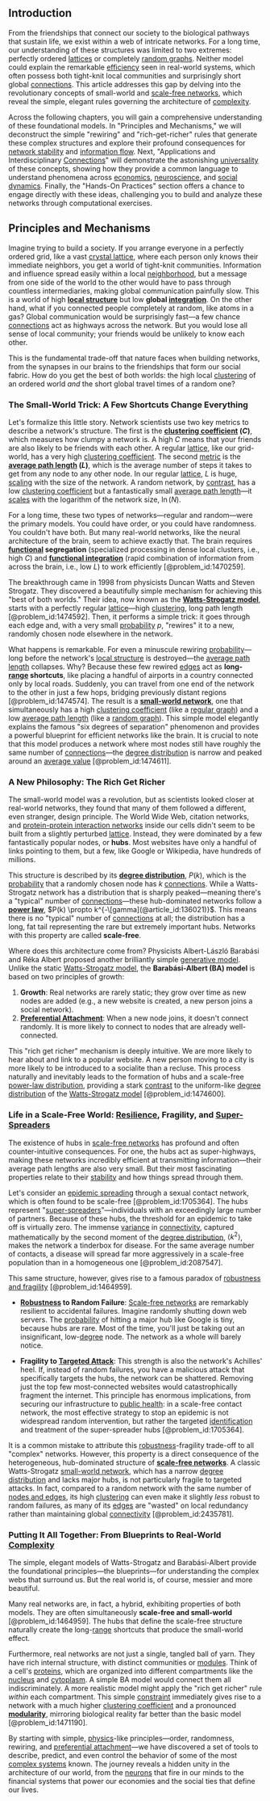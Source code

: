 ## Introduction
From the friendships that connect our society to the biological pathways that sustain life, we exist within a web of intricate networks. For a long time, our understanding of these structures was limited to two extremes: perfectly ordered [lattices](@article_id:264783) or completely [random graphs](@article_id:269829). Neither model could explain the remarkable [efficiency](@article_id:165255) seen in real-world systems, which often possess both tight-knit local communities and surprisingly short global [connections](@article_id:193345). This article addresses this gap by delving into the revolutionary concepts of small-world and [scale-free networks](@article_id:137305), which reveal the simple, elegant rules governing the architecture of [complexity](@article_id:265609).

Across the following chapters, you will gain a comprehensive understanding of these foundational models. In "Principles and Mechanisms," we will deconstruct the simple "rewiring" and "rich-get-richer" rules that generate these complex structures and explore their profound consequences for [network stability](@article_id:263993) and [information flow](@article_id:267495). Next, "Applications and Interdisciplinary [Connections](@article_id:193345)" will demonstrate the astonishing [universality](@article_id:139254) of these concepts, showing how they provide a common language to understand phenomena across [economics](@article_id:271560), [neuroscience](@article_id:148534), and [social dynamics](@article_id:143804). Finally, the "Hands-On Practices" section offers a chance to engage directly with these ideas, challenging you to build and analyze these networks through computational exercises.

## Principles and Mechanisms

Imagine trying to build a society. If you arrange everyone in a perfectly ordered grid, like a vast [crystal lattice](@article_id:139149), where each person only knows their immediate neighbors, you get a world of tight-knit communities. Information and influence spread easily within a local [neighborhood](@article_id:143281), but a message from one side of the world to the other would have to pass through countless intermediaries, making global communication painfully slow. This is a world of high **[local structure](@article_id:191013)** but low **global [integration](@article_id:158448)**. On the other hand, what if you connected people completely at random, like atoms in a gas? Global communication would be surprisingly fast—a few chance [connections](@article_id:193345) act as highways across the network. But you would lose all sense of local community; your friends would be unlikely to know each other.

This is the fundamental trade-off that nature faces when building networks, from the synapses in our brains to the friendships that form our social fabric. How do you get the best of both worlds: the high local [clustering](@article_id:266233) of an ordered world *and* the short global travel times of a random one?

### The Small-World Trick: A Few Shortcuts Change Everything

Let's formalize this little story. Network scientists use two key metrics to describe a network's structure. The first is the **[clustering coefficient](@article_id:143989) ($C$)**, which measures how clumpy a network is. A high $C$ means that your friends are also likely to be friends with each other. A regular [lattice](@article_id:152076), like our grid-world, has a very high [clustering coefficient](@article_id:143989). The second [metric](@article_id:274372) is the **[average path length](@article_id:140578) ($L$)**, which is the average number of steps it takes to get from any node to any other node. In our regular [lattice](@article_id:152076), $L$ is huge, [scaling](@article_id:142532) with the size of the network. A random network, by [contrast](@article_id:174771), has a low [clustering coefficient](@article_id:143989) but a fantastically small [average path length](@article_id:140578)—it [scales](@article_id:170403) with the logarithm of the network size, $\ln(N)$.

For a long time, these two types of networks—regular and random—were the primary models. You could have order, or you could have randomness. You couldn't have both. But many real-world networks, like the neural architecture of the brain, seem to achieve exactly that. The brain requires **[functional](@article_id:146508) segregation** (specialized processing in dense local clusters, i.e., high $C$) and **[functional integration](@article_id:268050)** (rapid combination of information from across the brain, i.e., low $L$) to work efficiently [@problem_id:1470259].

The breakthrough came in 1998 from physicists Duncan Watts and Steven Strogatz. They discovered a beautifully simple mechanism for achieving this "best of both worlds." Their idea, now known as the **[Watts-Strogatz model](@article_id:141200)**, starts with a perfectly regular [lattice](@article_id:152076)—high [clustering](@article_id:266233), long path length [@problem_id:1474592]. Then, it performs a simple trick: it goes through each edge and, with a very small [probability](@article_id:263106) $p$, "rewires" it to a new, randomly chosen node elsewhere in the network.

What happens is remarkable. For even a minuscule rewiring [probability](@article_id:263106)—long before the network's [local structure](@article_id:191013) is destroyed—the [average path length](@article_id:140578) collapses. Why? Because these few rewired [edges](@article_id:274218) act as **long-[range](@article_id:154892) shortcuts**, like placing a handful of airports in a country connected only by local roads. Suddenly, you can travel from one end of the network to the other in just a few hops, bridging previously distant regions [@problem_id:1474574]. The result is a **[small-world network](@article_id:266475)**, one that simultaneously has a high [clustering coefficient](@article_id:143989) (like a [regular graph](@article_id:265383)) and a low [average path length](@article_id:140578) (like a [random graph](@article_id:265907)). This simple model elegantly explains the famous "six degrees of separation" phenomenon and provides a powerful blueprint for efficient networks like the brain. It is crucial to note that this model produces a network where most nodes still have roughly the same number of [connections](@article_id:193345)—the [degree distribution](@article_id:273588) is narrow and peaked around an [average value](@article_id:275837) [@problem_id:1474611].

### A New Philosophy: The Rich Get Richer

The small-world model was a revolution, but as scientists looked closer at real-world networks, they found that many of them followed a different, even stranger, design principle. The World Wide Web, citation networks, and [protein-protein interaction networks](@article_id:165026) inside our cells didn't seem to be built from a slightly perturbed [lattice](@article_id:152076). Instead, they were dominated by a few fantastically popular nodes, or **hubs**. Most websites have only a handful of links pointing to them, but a few, like Google or Wikipedia, have hundreds of millions.

This structure is described by its **[degree distribution](@article_id:273588)**, $P(k)$, which is the [probability](@article_id:263106) that a randomly chosen node has $k$ [connections](@article_id:193345). While a Watts-Strogatz network has a distribution that is sharply peaked—meaning there's a "typical" number of [connections](@article_id:193345)—these hub-dominated networks follow a **[power law](@article_id:142910)**, $P(k) \propto k^{-\[gamma](@article_id:136021)}$. This means there is no "typical" number of [connections](@article_id:193345) at all; the distribution has a long, fat tail representing the rare but extremely important hubs. Networks with this property are called **scale-free**.

Where does this architecture come from? Physicists Albert-László Barabási and Réka Albert proposed another brilliantly simple [generative model](@article_id:166801). Unlike the static [Watts-Strogatz model](@article_id:141200), the **Barabási-Albert (BA) model** is based on two principles of growth:

1.  **Growth**: Real networks are rarely static; they grow over time as new nodes are added (e.g., a new website is created, a new person joins a social network).
2.  **[Preferential Attachment](@article_id:139374)**: When a new node joins, it doesn't connect randomly. It is more likely to connect to nodes that are already well-connected.

This "rich get richer" mechanism is deeply intuitive. We are more likely to hear about and link to a popular website. A new person moving to a city is more likely to be introduced to a socialite than a recluse. This process naturally and inevitably leads to the formation of hubs and a scale-free [power-law distribution](@article_id:261611), providing a stark [contrast](@article_id:174771) to the uniform-like [degree distribution](@article_id:273588) of the [Watts-Strogatz model](@article_id:141200) [@problem_id:1474600].

### Life in a Scale-Free World: [Resilience](@article_id:194821), Fragility, and [Super-Spreaders](@article_id:263204)

The existence of hubs in [scale-free networks](@article_id:137305) has profound and often counter-intuitive consequences. For one, the hubs act as super-highways, making these networks incredibly efficient at transmitting information—their average path lengths are also very small. But their most fascinating properties relate to their [stability](@article_id:142499) and how things spread through them.

Let's consider an [epidemic spreading](@article_id:263647) through a sexual contact network, which is often found to be scale-free [@problem_id:1705364]. The hubs represent "[super-spreaders](@article_id:263204)"—individuals with an exceedingly large number of partners. Because of these hubs, the threshold for an epidemic to take off is virtually zero. The immense [variance](@article_id:148683) in [connectivity](@article_id:263856), captured mathematically by the second moment of the [degree distribution](@article_id:273588), $\langle k^2 \rangle$, makes the network a tinderbox for disease. For the same average number of contacts, a disease will spread far more aggressively in a scale-free population than in a homogeneous one [@problem_id:2087547].

This same structure, however, gives rise to a famous paradox of [robustness and fragility](@article_id:275671) [@problem_id:1464959].

-   **[Robustness](@article_id:262461) to Random Failure**: [Scale-free networks](@article_id:137305) are remarkably resilient to accidental failures. Imagine randomly shutting down web servers. The [probability](@article_id:263106) of hitting a major hub like Google is tiny, because hubs are rare. Most of the time, you'll just be taking out an insignificant, low-[degree](@article_id:269934) node. The network as a whole will barely notice.

-   **Fragility to [Targeted Attack](@article_id:266403)**: This strength is also the network's Achilles' heel. If, instead of random failures, you have a malicious attack that specifically targets the hubs, the network can be shattered. Removing just the top few most-connected websites would catastrophically fragment the internet. This principle has enormous implications, from securing our infrastructure to [public health](@article_id:273370): in a scale-free contact network, the most effective strategy to stop an epidemic is not widespread random intervention, but rather the targeted [identification](@article_id:145532) and treatment of the super-spreader hubs [@problem_id:1705364].

It is a common mistake to attribute this [robustness](@article_id:262461)-fragility trade-off to all "complex" networks. However, this property is a direct consequence of the heterogeneous, hub-dominated structure of **[scale-free networks](@article_id:137305)**. A classic Watts-Strogatz [small-world network](@article_id:266475), which has a narrow [degree distribution](@article_id:273588) and lacks major hubs, is not particularly fragile to targeted attacks. In fact, compared to a random network with the same number of [nodes and edges](@article_id:173867), its high [clustering](@article_id:266233) can even make it slightly *less* robust to random failures, as many of its [edges](@article_id:274218) are "wasted" on local redundancy rather than maintaining global [connectivity](@article_id:263856) [@problem_id:2435781].

### Putting It All Together: From Blueprints to Real-World [Complexity](@article_id:265609)

The simple, elegant models of Watts-Strogatz and Barabási-Albert provide the foundational principles—the blueprints—for understanding the complex webs that surround us. But the real world is, of course, messier and more beautiful.

Many real networks are, in fact, a hybrid, exhibiting properties of both models. They are often simultaneously **scale-free and small-world** [@problem_id:1464959]. The hubs that define the scale-free structure naturally create the long-[range](@article_id:154892) shortcuts that produce the small-world effect.

Furthermore, real networks are not just a single, tangled ball of yarn. They have rich internal structure, with distinct communities or [modules](@article_id:155049). Think of a cell's [proteins](@article_id:264508), which are organized into different compartments like the [nucleus](@article_id:156116) and [cytoplasm](@article_id:164333). A simple BA model would connect them all indiscriminately. A more realistic model might apply the "rich get richer" rule *within* each compartment. This simple [constraint](@article_id:203363) immediately gives rise to a network with a much higher [clustering coefficient](@article_id:143989) and a pronounced **[modularity](@article_id:191037)**, mirroring biological reality far better than the basic model [@problem_id:1471190].

By starting with simple, [physics](@article_id:144980)-like principles—order, randomness, rewiring, and [preferential attachment](@article_id:139374)—we have discovered a set of tools to describe, predict, and even control the behavior of some of the most [complex systems](@article_id:137572) known. The journey reveals a hidden unity in the architecture of our world, from the [neurons](@article_id:197153) that fire in our minds to the financial systems that power our economies and the social ties that define our lives.

